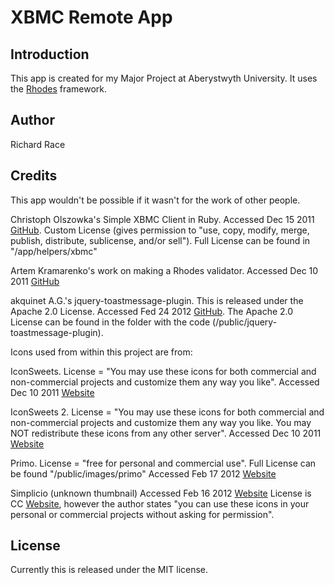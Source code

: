 XBMC Remote App
===

## Introduction

This app is created for my Major Project at Aberystwyth University. It uses the [Rhodes](http://www.rhomobile.com) framework.

## Author

Richard Race

## Credits

This app wouldn't be possible if it wasn't for the work of other people.

Christoph Olszowka's Simple XBMC Client in Ruby. Accessed Dec 15 2011 [GitHub](https://github.com/colszowka/xbmc-client). Custom License (gives permission to "use, copy, modify, merge, publish,
distribute, sublicense, and/or sell"). Full License can be found in "/app/helpers/xbmc"

Artem Kramarenko's work on making a Rhodes validator. Accessed Dec 10 2011 [GitHub](https://github.com/artemk/rh-validatable)

akquinet A.G.'s jquery-toastmessage-plugin. This is released under the Apache 2.0 License. Accessed Fed 24 2012 [GitHub](http://akquinet.github.com/jquery-toastmessage-plugin/). The Apache 2.0 License can be found in the folder with the code (/public/jquery-toastmessage-plugin).

Icons used from within this project are from:

IconSweets. License = "You may use these icons for both commercial and non-commercial projects and customize them any way you like". Accessed Dec 10 2011 [Website](http://iconsweets.com/)

IconSweets 2. License = "You may use these icons for both commercial and non-commercial projects and customize them any way you like. You may NOT redistribute these icons from any other server". Accessed Dec 10 2011 [Website](http://iconsweets2.com/)

Primo. License = "free for personal and commercial use". Full License can be found "/public/images/primo" Accessed Feb 17 2012 [Website](http://www.webdesignerdepot.com/2009/07/200-free-exclusive-vector-icons-primo/)

Simplicio (unknown thumbnail) Accessed Feb 16 2012 [Website](http://neurovit.deviantart.com/art/simplicio-92311415?q=gallery%3Aneurovit&qo=0) License is CC [Website](http://creativecommons.org/licenses/by-sa/3.0/), however the author states "you can use these icons in your personal or commercial projects without asking for permission".

## License 

Currently this is released under the MIT license.